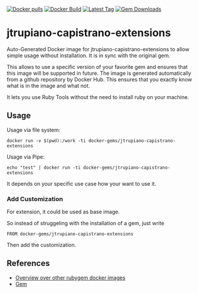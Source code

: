 [![Docker pulls](https://img.shields.io/docker/pulls/rubygem/jtrupiano-capistrano-extensions.svg)](https://hub.docker.com/r/rubygem/jtrupiano-capistrano-extensions/)
[![Docker Build](https://img.shields.io/docker/automated/rubygem/jtrupiano-capistrano-extensions.svg)](https://hub.docker.com/r/rubygem/jtrupiano-capistrano-extensions/)
[![Latest Tag](https://img.shields.io/github/tag/docker-rubygem/jtrupiano-capistrano-extensions.svg)](https://hub.docker.com/r/rubygem/jtrupiano-capistrano-extensions/)
[![Gem Downloads](https://img.shields.io/gem/dt/jtrupiano-capistrano-extensions.svg)](https://rubygems.org/gems/jtrupiano-capistrano-extensions/)
# jtrupiano-capistrano-extensions

Auto-Generated Docker image for jtrupiano-capistrano-extensions to allow simple usage without installation.
It is in sync with the original gem.

This allows to use a specific version of your favorite gem and ensures that this image will be supported in future.
The image is generated automatically from a github repository by Docker Hub.
This ensures that you exactly know what is in the image and what not.

It lets you use Ruby Tools without the need to install ruby on your machine.

## Usage

Usage via file system:

`docker run -v $(pwd):/work -ti docker-gems/jtrupiano-capistrano-extensions`

Usage via Pipe:

`echo "test" | docker run -ti docker-gems/jtrupiano-capistrano-extensions`

It depends on your specific use case how your want to use it.

### Add Customization

For extension, it could be used as base image.

So instead of struggeling with the installation of a gem, just write

`FROM docker-gems/jtrupiano-capistrano-extensions`

Then add the customization.

## References

 - [Overview over other rubygem docker images](https://github.com/thinkbot/docker-rubygem)
 - [Gem](https://rubygems.org/gems/jtrupiano-capistrano-extensions/)
